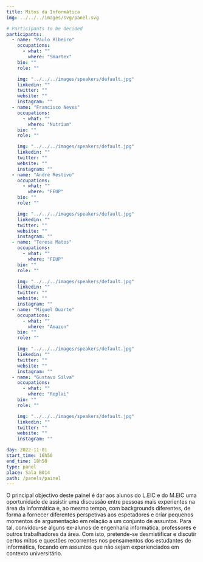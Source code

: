 ```yaml
---
title: Mitos da Informática
img: ../../../images/svg/panel.svg

# Participants to be decided
participants:
  - name: "Paulo Ribeiro"
    occupations:
      - what: ""
        where: "Smartex"
    bio: ""
    role: ""

    img: "../../../images/speakers/default.jpg"
    linkedin: ""
    twitter: ""
    website: ""
    instagram: ""
  - name: "Francisco Neves"
    occupations:
      - what: ""
        where: "Nutrium"
    bio: ""
    role: ""

    img: "../../../images/speakers/default.jpg"
    linkedin: ""
    twitter: ""
    website: ""
    instagram: ""
  - name: "André Restivo"
    occupations:
      - what: ""
        where: "FEUP"
    bio: ""
    role: ""

    img: "../../../images/speakers/default.jpg"
    linkedin: ""
    twitter: ""
    website: ""
    instagram: ""
  - name: "Teresa Matos"
    occupations:
      - what: ""
        where: "FEUP"
    bio: ""
    role: ""

    img: "../../../images/speakers/default.jpg"
    linkedin: ""
    twitter: ""
    website: ""
    instagram: ""
  - name: "Miguel Duarte"
    occupations:
      - what: ""
        where: "Amazon"
    bio: ""
    role: ""

    img: "../../../images/speakers/default.jpg"
    linkedin: ""
    twitter: ""
    website: ""
    instagram: ""
  - name: "Gustavo Silva"
    occupations:
      - what: ""
        where: "Replai"
    bio: ""
    role: ""

    img: "../../../images/speakers/default.jpg"
    linkedin: ""
    twitter: ""
    website: ""
    instagram: ""

day: 2022-11-01
start_time: 16h50
end_time: 18h50
type: panel
place: Sala B014
path: /panels/painel
---
```


O principal objectivo deste painel é dar aos alunos do L.EIC e do M.EIC uma oportunidade de assistir uma discussão entre pessoas mais experientes na área da informática e, ao mesmo tempo, com backgrounds diferentes, de forma a fornecer diferentes perspetivas aos espetadores e criar pequenos momentos de argumentação em relação a um conjunto de assuntos. Para tal, convidou-se alguns ex-alunos de engenharia informática, professores e outros trabalhadores da área. Com isto, pretende-se desmistificar e discutir certos mitos e questões recorrentes nos pensamentos dos estudantes de informática, focando em assuntos que não sejam experienciados em contexto universitário.
